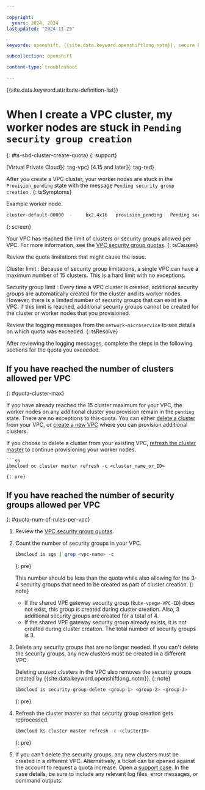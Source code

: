 ```yaml
---

copyright: 
  years: 2024, 2024
lastupdated: "2024-11-25"


keywords: openshift, {{site.data.keyword.openshiftlong_notm}}, secure by default, {{site.data.keyword.openshiftlong_notm}}, outbound traffic protection, cluster create, quotas, limitations, rules, security groups

subcollection: openshift

content-type: troubleshoot

---
```


{{site.data.keyword.attribute-definition-list}}

# When I create a VPC cluster, my worker nodes are stuck in `Pending security group creation`
{: #ts-sbd-cluster-create-quota}
{: support}

[Virtual Private Cloud]{: tag-vpc}
[4.15 and later]{: tag-red}


After you create a VPC cluster, your worker nodes are stuck in the `Provision_pending` state with the message `Pending security group creation` .
{: tsSymptoms}

Example worker node. 
```sh
cluster-default-00000  -     bx2.4x16   provision_pending   Pending security group creation   us-south-2   -
```
{: screen}


Your VPC has reached the limit of clusters or security groups allowed per VPC. For more information, see the [VPC security group quotas](/docs/vpc?topic=vpc-quotas#security-group-quotas).
{: tsCauses}

Review the quota limitations that might cause the issue. 

Cluster limit
:   Because of security group limitations, a single VPC can have a maximum number of 15 clusters. This is a hard limit with no exceptions. 

Security group limit
:   Every time a  VPC cluster is created, additional security groups are automatically created for the cluster and its worker nodes. However, there is a limited number of security groups that can exist in a VPC. If this limit is reached, additional security groups cannot be created for the cluster or worker nodes that you provisioned. 

Review the logging messages from the `network-microservice` to see details on which quota was exceeded.
{: tsResolve}

After reviewing the logging messages, complete the steps in the following sections for the quota you exceeded.


## If you have reached the number of clusters allowed per VPC
{: #quota-cluster-max}

If you have already reached the 15 cluster maximum for your VPC, the worker nodes on any additional cluster you provision remain in the `pending` state. There are no exceptions to this quota. You can either [delete a cluster](/docs/containers?topic=containers-remove) from your VPC, or [create a new VPC](/docs/vpc?topic=vpc-creating-vpc-resources-with-cli-and-api&interface=cli#create-a-vpc-cli) where you can provision additional clusters. 

If you choose to delete a cluster from your existing VPC, [refresh the cluster master](/docs/containers?topic=containers-kubernetes-service-cli#cs_apiserver_refresh) to continue provisioning your worker nodes. 

    ```sh
    ibmcloud oc cluster master refresh -c <cluster_name_or_ID>
    ```
    {: pre}


## If you have reached the number of security groups allowed per VPC
{: #quota-num-of-rules-per-vpc}

1. Review the [VPC security group quotas](/docs/vpc?topic=vpc-quotas#security-group-quotas).

1. Count the number of security groups in your VPC.
    ```sh
    ibmcloud is sgs | grep <vpc-name> -c
    ```
    {: pre}

    This number should be less than the quota while also allowing for the 3-4 security groups that need to be created as part of cluster creation.
    {: note}

    - If the shared VPE gateway security group (`kube-vpegw-VPC-ID`) does not exist, this group is created during cluster creation. Also, 3 additional security groups are created for a total of 4.
    - If the shared VPE gateway security group already exists, it is not created during cluster creation. The total number of security groups is 3.

1. Delete any security groups that are no longer needed. If you can't delete the security groups, any new clusters must be created in a different VPC.

    Deleting unused clusters in the VPC also removes the security groups created by {{site.data.keyword.openshiftlong_notm}}.
    {: note}

    ```sh
    ibmcloud is security-group-delete <group-1> <group-2> <group-3>
    ```
    {: pre}


1. Refresh the cluster master so that security group creation gets reprocessed.

    ```sh
    ibmcloud ks cluster master refresh -c <clusterID>
    ```
    {: pre}

1. If you can't delete the security groups, any new clusters must be created in a different VPC. Alternatively, a ticket can be opened against the account to request a quota increase. Open a [support case](/docs/account?topic=account-using-avatar). In the case details, be sure to include any relevant log files, error messages, or command outputs.
